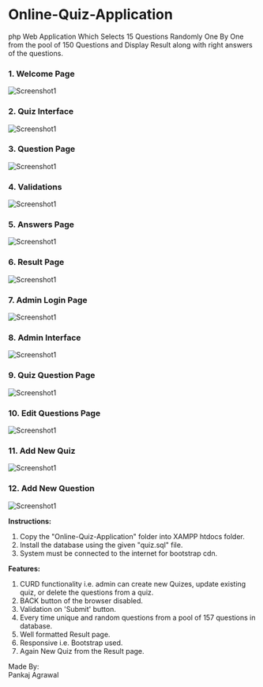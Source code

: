 # Online-Quiz-Application
php Web Application Which Selects 15 Questions Randomly One By One from the pool of 150 Questions and Display Result along with right answers of the questions.

### 1. Welcome Page
![Screenshot1](/screenshots/1.png)

### 2. Quiz Interface
![Screenshot1](/screenshots/2.png)

### 3. Question Page
![Screenshot1](/screenshots/3.png)

### 4. Validations
![Screenshot1](/screenshots/4.png)

### 5. Answers Page
![Screenshot1](/screenshots/5.png)

### 6. Result Page
![Screenshot1](/screenshots/6.png)

### 7. Admin Login Page
![Screenshot1](/screenshots/7.png)

### 8. Admin Interface
![Screenshot1](/screenshots/8.png)

### 9. Quiz Question Page
![Screenshot1](/screenshots/9.png)

### 10. Edit Questions Page
![Screenshot1](/screenshots/10.png)

### 11. Add New Quiz 
![Screenshot1](/screenshots/11a.png)

### 12. Add New Question 
![Screenshot1](/screenshots/12.png)


**Instructions:**  
1. Copy the "Online-Quiz-Application" folder into XAMPP htdocs folder.
2. Install the database using the given "quiz.sql" file.
3. System must be connected to the internet for bootstrap cdn.

**Features:**  
1. CURD functionality i.e. admin can create new Quizes, update existing quiz, or delete the questions from a quiz.
2. BACK button of the browser disabled.
3. Validation on 'Submit' button.
4. Every time unique and random questions from a pool of 157 questions in database.
5. Well formatted Result page.
6. Responsive i.e. Bootstrap used.
7. Again New Quiz from the Result page.  

Made By:  
Pankaj Agrawal
